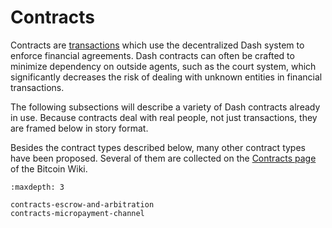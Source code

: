# Contracts

Contracts are [transactions](../resources/glossary.md#transaction) which use the decentralized Dash system to enforce financial agreements. Dash contracts can often be crafted to minimize dependency on outside agents, such as the court system, which significantly decreases the risk of dealing with unknown entities in financial transactions.

The following subsections will describe a variety of Dash contracts already in use. Because contracts deal with real people, not just transactions, they are framed below in story format.

Besides the contract types described below, many other contract types have been proposed. Several of them are collected on the [Contracts page](https://en.bitcoin.it/wiki/Contracts) of the Bitcoin Wiki.

```{toctree}
:maxdepth: 3

contracts-escrow-and-arbitration
contracts-micropayment-channel
```

